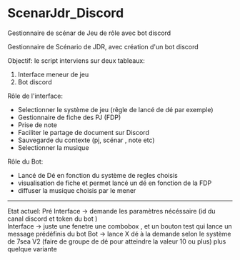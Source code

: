 # ScenarJdr_Discord
Gestionnaire de scénar de Jeu de rôle avec bot discord

Gestionnaire de Scénario de JDR, avec création d'un bot discord

Objectif:
le script interviens sur deux tableaux:
1) Interface meneur de jeu
2) Bot discord

Rôle de l'interface:
- Selectionner le système de jeu (rêgle de lancé de dé par exemple)
- Gestionnaire de fiche des PJ (FDP)
- Prise de note
- Faciliter le partage de document sur Discord
- Sauvegarde du contexte (pj, scénar , note etc)
- Selectionner la musique

Rôle du Bot:
- Lancé de Dé en fonction du système de regles choisis
- visualisation de fiche et permet lancé un dé en fonction de la FDP
- diffuser la musique choisis par le mener

--------------------------------------------------------------------------

Etat actuel:
Pré Interface -> demande les paramètres nécéssaire (id du canal discord et token du bot )  
Interface -> juste une fenetre une combobox , et un bouton test qui lance un message prédéfinis du bot
Bot  -> lance X dé à la demande selon le système de 7sea V2 (faire de groupe de dé pour atteindre la valeur 10 ou plus) plus quelque variante


